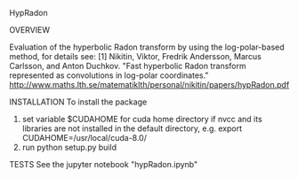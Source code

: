 HypRadon



OVERVIEW

Evaluation of the hyperbolic Radon transform by using the log-polar-based method, for details see:
[1] Nikitin, Viktor, Fredrik Andersson, Marcus Carlsson, and Anton Duchkov. "Fast hyperbolic Radon transform represented as
convolutions in log-polar coordinates." 
http://www.maths.lth.se/matematiklth/personal/nikitin/papers/hypRadon.pdf


INSTALLATION
To install the package 
1) set variable $CUDAHOME for cuda home directory if nvcc and its libraries are not installed in the default directory, 
e.g. export CUDAHOME=/usr/local/cuda-8.0/
2) run python setup.py build


TESTS
See the jupyter notebook "hypRadon.ipynb"
